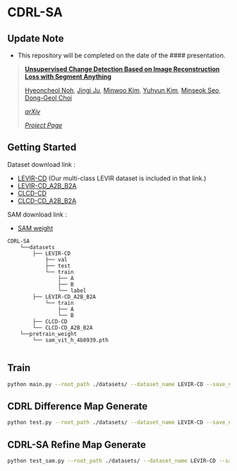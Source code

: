 # CDRL-SA

## Update Note
* This repository will be completed on the date of the #### presentation.

> [**Unsupervised Change Detection Based on Image Reconstruction Loss with Segment Anything**](-)
> 
> [Hyeoncheol Noh](https://scholar.google.co.kr/citations?user=XTmafQgAAAAJ&hl), [Jingi Ju](https://scholar.google.co.kr/citations?user=hlJYrqAAAAAJ&hl), [Minwoo Kim](https://scholar.google.com/citations?user=c7el4JwAAAAJ), [Yuhyun Kim](), [Minseok Seo](https://scholar.google.co.kr/citations?user=pOygDIIAAAAJ&hl), [Dong-Geol Choi](https://scholar.google.co.kr/citations?user=1498JWoAAAAJ&hl)
> 
> *[arXiv](-)*
> 
> *[Project Page](-)*

## Getting Started

Dataset download link : 
* [LEVIR-CD](https://drive.google.com/file/d/18RGfTqPo1atw_IMm6xPOnND-Vl4ok_o3/view?usp=sharing) (Our multi-class LEVIR dataset is included in that link.)
* [LEVIR-CD_A2B_B2A](https://drive.google.com/file/d/1-LERpM7GOxviKna47bbO_mLQON3Q0YcA/view?usp=sharing)
* [CLCD-CD](https://drive.google.com/file/d/1F4RfWSvoghmIrir_2YlBYfgrJt-flzY8/view?usp=sharing)
* [CLCD-CD_A2B_B2A](https://drive.google.com/file/d/1Q9COBNxg7r5PhgNzY60GTugotbS8AzUg/view?usp=sharing)

SAM download link : 
* [SAM weight](https://dl.fbaipublicfiles.com/segment_anything/sam_vit_h_4b8939.pth)

```angular2html
CDRL-SA
    └──datasets
        ├── LEVIR-CD
            ├── val
            ├── test
            └── train
                ├── A
                ├── B
                └── label
        ├── LEVIR-CD_A2B_B2A
            └── train
                ├── A
                └── B
        ├── CLCD-CD
        └── CLCD-CD_A2B_B2A
    └──pretrain_weight
        └── sam_vit_h_4b8939.pth
        
```

## Train
```bash
python main.py --root_path ./datasets/ --dataset_name LEVIR-CD --save_name levir
```

## CDRL Difference Map Generate
```bash
python test.py --root_path ./datasets/ --dataset_name LEVIR-CD --save_name levir
```

## CDRL-SA Refine Map Generate
```bash
python test_sam.py --root_path ./datasets/ --dataset_name LEVIR-CD --save_name levir
```
